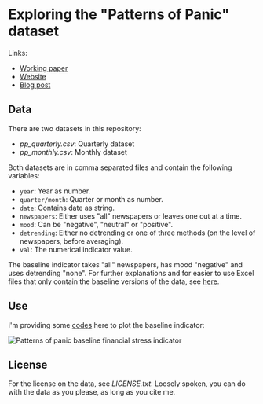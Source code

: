 # Exploring the "Patterns of Panic" dataset

Links:

- [Working paper](https://papers.ssrn.com/sol3/papers.cfm?abstract_id=3156287)
- [Website](http://policyuncertainty.com/financial_stress.html)
- [Blog post](http://lukaspuettmann.com//2018/04/08/all-the-news/)

## Data

There are two datasets in this repository:

- *pp_quarterly.csv*: Quarterly dataset
- *pp_monthly.csv*: Monthly dataset

Both datasets are in comma separated files and contain the following variables:

- `year`: Year as number.
- `quarter/month`: Quarter or month as number.
- `date`: Contains date as string.
- `newspapers`: Either uses "all" newspapers or leaves one out at a time. 
- `mood`: Can be "negative", "neutral" or "positive".
- `detrending`: Either no detrending or one of three methods (on the level of newspapers, before averaging).
- `val`: The numerical indicator value.

The baseline indicator takes "all" newspapers, has mood "negative" and uses detrending "none". For further explanations and for easier to use Excel files that only contain the baseline versions of the data, see [here](http://policyuncertainty.com/financial_stress.html).

## Use

I'm providing some [codes](https://github.com/lpuettmann/patterns-of-panic/blob/master/explore_pp.R) here to plot the baseline indicator:

![Patterns of panic baseline financial stress indicator](https://github.com/lpuettmann/patterns-of-panic/blob/master/indicator.jpg)

## License

For the license on the data, see *LICENSE.txt*. Loosely spoken, you can do with the data as you please, as long as you cite me. 
